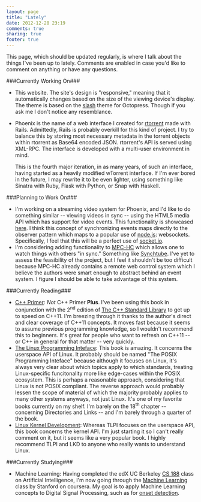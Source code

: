 ```yaml
---
layout: page
title: "Lately"
date: 2012-12-28 23:19
comments: true
sharing: true
footer: true
---
```


This page, which should be updated regularly, is where I talk about the things I've been up to lately. Comments are enabled in case you'd like to comment on anything or have any questions.

###Currently Working On###

* This website. The site's design is "responsive," meaning that it automatically changes based on the size of the viewing device's display. The theme is based on the [slash](http://zespia.tw/Octopress-Theme-Slash/) theme for Octopress. Though if you ask me I don't notice any resemblance.
* Phoenix is the name of a web interface I created for [rtorrent](https://github.com/rakshasa/rtorrent) made with Rails. Admittedly, Rails is probably overkill for this kind of project. I try to balance this by storing most necessary metadata in the torrent objects within rtorrent as Base64 encoded JSON. rtorrent's API is served using XML-RPC. The interface is developed with a multi-user environment in mind.

    This is the fourth major iteration, in as many years, of such an interface, having started as a heavily modified wTorrent interface. If I'm ever bored in the future, I may rewrite it to be even lighter, using something like Sinatra with Ruby, Flask with Python, or Snap with Haskell.

###Planning to Work On###

* I'm working on a streaming video system for Phoenix, and I'd like to do something similar -- viewing videos in sync -- using the HTML5 media API which has support for video events. This functionality is showcased [here](http://www.w3.org/2010/05/video/mediaevents.html). I think this concept of synchronizing events maps directly to the observer pattern which maps to a popular use of [node.js](http://nodejs.org/): websockets. Specifically, I feel that this will be a perfect use of [socket.io](http://socket.io/).
* I'm considering adding functionality to [MPC-HC](http://mpc-hc.sourceforge.net) which allows one to watch things with others "in sync." Something like [Synchtube](http://www.synchtube.com/). I've yet to assess the feasibility of the project, but I feel it shouldn't be too difficult because MPC-HC already contains a remote web control system which I believe the authors were smart enough to abstract behind an event system. I figure I should be able to take advantage of this system.

###Currently Reading###

* [C++ Primer](http://amzn.com/0321714113): _Not_ C++ Primer **Plus**. I've been using this book in conjunction with the 2<sup>nd</sup> edition of [The C++ Standard Library](http://amzn.com/0321623215) to get up to speed on C++11. I'm breezing through it thanks to the author's direct and clear coverage of C++11 concepts. It moves fast because it seems to assume previous programming knowledge, so I wouldn't recommend this to beginners. It's great for people who want to refresh on C++11 -- or C++ in general for that matter -- very quickly.
* [The Linux Programming Inteface](http://amzn.com/1593272200): This book is amazing. It concerns the userspace API of Linux. It probably should be named "The POSIX Programming Inteface" because although it focuses on Linux, it's always very clear about which topics apply to which standards, treating Linux-specific funcitonality more like edge-cases within the POSIX ecosystem. This is perhaps a reasonable approach, considering that Linux is not POSIX compliant. The reverse approach would probably lessen the scope of material of which the majority probably applies to many other systems anyways, not just Linux. It's one of my favorite books currently on my shelf. I'm barely on the 18<sup>th</sup> chapter -- concerning Directories and Links -- and I'm barely through a quarter of the book.
* [Linux Kernel Development](http://amzn.com/0672329468): Whereas TLPI focuses on the userspace API, this book concerns the kernel API. I'm just starting it so I can't really comment on it, but it seems like a very popular book. I highly recommend TLPI and LKD to anyone who really wants to understand Linux.

###Currently Studying###

* Machine Learning: Having completed the edX UC Berkeley [CS 188](http://edx.org/ai) class on Artificial Intelligence, I'm now going through the [Machine Learning](https://class.coursera.org/ml-2012-002/lecture/index) class by Stanford on coursera. My goal is to apply Machine Learning concepts to Digital Signal Processing, such as for [onset detection](http://www.cs.usc.edu/research/08-895.pdf).

